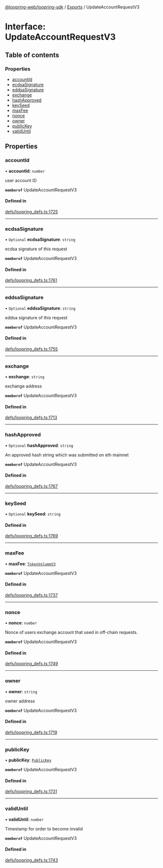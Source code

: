 [@loopring-web/loopring-sdk](../README.md) / [Exports](../modules.md) / UpdateAccountRequestV3

# Interface: UpdateAccountRequestV3

## Table of contents

### Properties

- [accountId](UpdateAccountRequestV3.md#accountid)
- [ecdsaSignature](UpdateAccountRequestV3.md#ecdsasignature)
- [eddsaSignature](UpdateAccountRequestV3.md#eddsasignature)
- [exchange](UpdateAccountRequestV3.md#exchange)
- [hashApproved](UpdateAccountRequestV3.md#hashapproved)
- [keySeed](UpdateAccountRequestV3.md#keyseed)
- [maxFee](UpdateAccountRequestV3.md#maxfee)
- [nonce](UpdateAccountRequestV3.md#nonce)
- [owner](UpdateAccountRequestV3.md#owner)
- [publicKey](UpdateAccountRequestV3.md#publickey)
- [validUntil](UpdateAccountRequestV3.md#validuntil)

## Properties

### accountId

• **accountId**: `number`

user account ID

**`memberof`** UpdateAccountRequestV3

#### Defined in

[defs/loopring_defs.ts:1725](https://github.com/Loopring/loopring_sdk/blob/b7df545/src/defs/loopring_defs.ts#L1725)

___

### ecdsaSignature

• `Optional` **ecdsaSignature**: `string`

ecdsa signature of this request

**`memberof`** UpdateAccountRequestV3

#### Defined in

[defs/loopring_defs.ts:1761](https://github.com/Loopring/loopring_sdk/blob/b7df545/src/defs/loopring_defs.ts#L1761)

___

### eddsaSignature

• `Optional` **eddsaSignature**: `string`

eddsa signature of this request

**`memberof`** UpdateAccountRequestV3

#### Defined in

[defs/loopring_defs.ts:1755](https://github.com/Loopring/loopring_sdk/blob/b7df545/src/defs/loopring_defs.ts#L1755)

___

### exchange

• **exchange**: `string`

exchange address

**`memberof`** UpdateAccountRequestV3

#### Defined in

[defs/loopring_defs.ts:1713](https://github.com/Loopring/loopring_sdk/blob/b7df545/src/defs/loopring_defs.ts#L1713)

___

### hashApproved

• `Optional` **hashApproved**: `string`

An approved hash string which was submitted on eth mainnet

**`memberof`** UpdateAccountRequestV3

#### Defined in

[defs/loopring_defs.ts:1767](https://github.com/Loopring/loopring_sdk/blob/b7df545/src/defs/loopring_defs.ts#L1767)

___

### keySeed

• `Optional` **keySeed**: `string`

#### Defined in

[defs/loopring_defs.ts:1769](https://github.com/Loopring/loopring_sdk/blob/b7df545/src/defs/loopring_defs.ts#L1769)

___

### maxFee

• **maxFee**: [`TokenVolumeV3`](TokenVolumeV3.md)

**`memberof`** UpdateAccountRequestV3

#### Defined in

[defs/loopring_defs.ts:1737](https://github.com/Loopring/loopring_sdk/blob/b7df545/src/defs/loopring_defs.ts#L1737)

___

### nonce

• **nonce**: `number`

Nonce of users exchange account that used in off-chain requests.

**`memberof`** UpdateAccountRequestV3

#### Defined in

[defs/loopring_defs.ts:1749](https://github.com/Loopring/loopring_sdk/blob/b7df545/src/defs/loopring_defs.ts#L1749)

___

### owner

• **owner**: `string`

owner address

**`memberof`** UpdateAccountRequestV3

#### Defined in

[defs/loopring_defs.ts:1719](https://github.com/Loopring/loopring_sdk/blob/b7df545/src/defs/loopring_defs.ts#L1719)

___

### publicKey

• **publicKey**: [`PublicKey`](PublicKey.md)

**`memberof`** UpdateAccountRequestV3

#### Defined in

[defs/loopring_defs.ts:1731](https://github.com/Loopring/loopring_sdk/blob/b7df545/src/defs/loopring_defs.ts#L1731)

___

### validUntil

• **validUntil**: `number`

Timestamp for order to become invalid

**`memberof`** UpdateAccountRequestV3

#### Defined in

[defs/loopring_defs.ts:1743](https://github.com/Loopring/loopring_sdk/blob/b7df545/src/defs/loopring_defs.ts#L1743)
